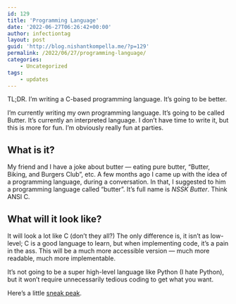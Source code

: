 ```yaml
---
id: 129
title: 'Programming Language'
date: '2022-06-27T06:26:42+00:00'
author: infectiontag
layout: post
guid: 'http://blog.nishantkompella.me/?p=129'
permalink: /2022/06/27/programming-language/
categories:
    - Uncategorized
tags:
    - updates
---
```


TL;DR. I’m writing a C-based programming language. It’s going to be better.

I’m currently writing my own programming language. It’s going to be called Butter. It’s currently an interpreted language. I don’t have time to write it, but this is more for fun. I’m obviously really fun at parties.

## What is it?

My friend and I have a joke about butter — eating pure butter, “Butter, Biking, and Burgers Club”, etc. A few months ago I came up with the idea of a programming language, during a conversation. In that, I suggested to him a programming language called “butter”. It’s full name is *NSSK Butter*. Think ANSI C.

## What will it look like?

It will look a lot like C (don’t they all?) The only difference is, it isn’t as low-level; C is a good language to learn, but when implementing code, it’s a pain in the ass. This will be a much more accessible version — much more readable, much more implementable.

It’s not going to be a super high-level language like Python (I hate Python), but it won’t require unnecessarily tedious coding to get what you want.

Here’s a little [sneak peak](https://gist.github.com/infection-tag/4b38b91beb9b65bdc12651f82e1fe4c4).